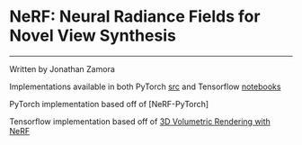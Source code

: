 # NeRF: Neural Radiance Fields for Novel View Synthesis

---

Written by Jonathan Zamora

Implementations available in both PyTorch [src](src/) and Tensorflow [notebooks](notebooks/nerf_keras.ipynb)

PyTorch implementation based off of [NeRF-PyTorch]

Tensorflow implementation based off of [3D Volumetric Rendering with NeRF](https://keras.io/examples/vision/nerf/)